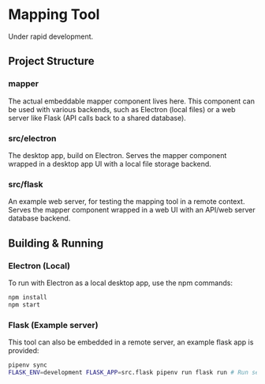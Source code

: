 # Mapping Tool
Under rapid development.

## Project Structure
### mapper
The actual embeddable mapper component lives here.
This component can be used with various backends, such as Electron (local files) or a web server like Flask (API calls back to a shared database).

### src/electron
The desktop app, build on Electron.
Serves the mapper component wrapped in a desktop app UI with a local file storage backend.

### src/flask
An example web server, for testing the mapping tool in a remote context.
Serves the mapper component wrapped in a web UI with an API/web server database backend.

## Building & Running
### Electron (Local)
To run with Electron as a local desktop app, use the npm commands:
```sh
npm install
npm start
```

### Flask (Example server)
This tool can also be embedded in a remote server, an example flask app is provided:
```sh
pipenv sync
FLASK_ENV=development FLASK_APP=src.flask pipenv run flask run # Run server on 127.0.0.1:5000
```
